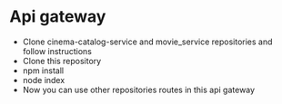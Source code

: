 # Api gateway
+ Clone cinema-catalog-service and movie_service repositories and follow instructions
+ Clone this repository
+ npm install
+ node index
+ Now you can use other repositories routes in this api gateway 
